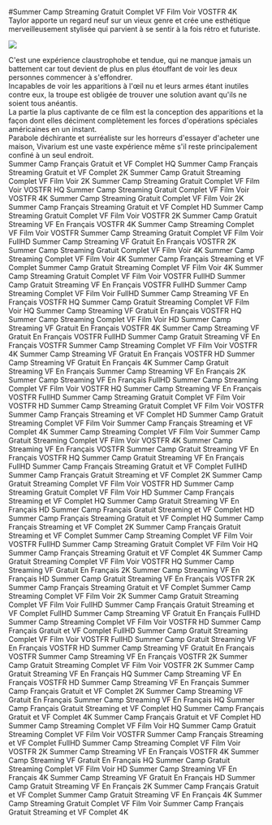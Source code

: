 #Summer Camp Streaming Gratuit Complet VF Film Voir VOSTFR 4K  
Taylor apporte un regard neuf sur un vieux genre et crée une esthétique merveilleusement stylisée qui parvient à se sentir à la fois rétro et futuriste.  
  
[![](https://i.imgur.com/qSNzIqt.png)](https://movie.rssnews.media/ZHqSQXeGQ.php)  
  
C'est une expérience claustrophobe et tendue, qui ne manque jamais un battement car tout devient de plus en plus étouffant de voir les deux personnes commencer à s'effondrer.  
Incapables de voir les apparitions à l'œil nu et leurs armes étant inutiles contre eux, la troupe est obligée de trouver une solution avant qu'ils ne soient tous anéantis.  
La partie la plus captivante de ce film est la conception des apparitions et la façon dont elles déciment complètement les forces d'opérations spéciales américaines en un instant.  
Parabole déchirante et surréaliste sur les horreurs d'essayer d'acheter une maison, Vivarium est une vaste expérience même s'il reste principalement confiné à un seul endroit.  
Summer Camp Français Gratuit et VF Complet HQ
Summer Camp Français Streaming Gratuit et VF Complet 2K
Summer Camp Gratuit Streaming Complet VF Film Voir 2K
Summer Camp Streaming Gratuit Complet VF Film Voir VOSTFR HQ
Summer Camp Streaming Gratuit Complet VF Film Voir VOSTFR 4K
Summer Camp Streaming Gratuit Complet VF Film Voir 2K
Summer Camp Français Streaming Gratuit et VF Complet HD
Summer Camp Streaming Gratuit Complet VF Film Voir VOSTFR 2K
Summer Camp Gratuit Streaming VF En Français VOSTFR 4K
Summer Camp Streaming Complet VF Film Voir VOSTFR
Summer Camp Streaming Gratuit Complet VF Film Voir FullHD
Summer Camp Streaming VF Gratuit En Français VOSTFR 2K
Summer Camp Streaming Gratuit Complet VF Film Voir 4K
Summer Camp Streaming Complet VF Film Voir 4K
Summer Camp Français Streaming et VF Complet
Summer Camp Gratuit Streaming Complet VF Film Voir 4K
Summer Camp Streaming Gratuit Complet VF Film Voir VOSTFR FullHD
Summer Camp Gratuit Streaming VF En Français VOSTFR FullHD
Summer Camp Streaming Complet VF Film Voir FullHD
Summer Camp Streaming VF En Français VOSTFR HQ
Summer Camp Gratuit Streaming Complet VF Film Voir HQ
Summer Camp Streaming VF Gratuit En Français VOSTFR HQ
Summer Camp Streaming Complet VF Film Voir HD
Summer Camp Streaming VF Gratuit En Français VOSTFR 4K
Summer Camp Streaming VF Gratuit En Français VOSTFR FullHD
Summer Camp Gratuit Streaming VF En Français VOSTFR
Summer Camp Streaming Complet VF Film Voir VOSTFR 4K
Summer Camp Streaming VF Gratuit En Français VOSTFR HD
Summer Camp Streaming VF Gratuit En Français 4K
Summer Camp Gratuit Streaming VF En Français
Summer Camp Streaming VF En Français 2K
Summer Camp Streaming VF En Français FullHD
Summer Camp Streaming Complet VF Film Voir VOSTFR HQ
Summer Camp Streaming VF En Français VOSTFR FullHD
Summer Camp Streaming Gratuit Complet VF Film Voir VOSTFR HD
Summer Camp Streaming Gratuit Complet VF Film Voir VOSTFR
Summer Camp Français Streaming et VF Complet HD
Summer Camp Gratuit Streaming Complet VF Film Voir
Summer Camp Français Streaming et VF Complet 4K
Summer Camp Streaming Complet VF Film Voir
Summer Camp Gratuit Streaming Complet VF Film Voir VOSTFR 4K
Summer Camp Streaming VF En Français VOSTFR
Summer Camp Gratuit Streaming VF En Français VOSTFR HQ
Summer Camp Gratuit Streaming VF En Français FullHD
Summer Camp Français Streaming Gratuit et VF Complet FullHD
Summer Camp Français Gratuit Streaming et VF Complet 2K
Summer Camp Gratuit Streaming Complet VF Film Voir VOSTFR HD
Summer Camp Streaming Gratuit Complet VF Film Voir HD
Summer Camp Français Streaming et VF Complet HQ
Summer Camp Gratuit Streaming VF En Français HD
Summer Camp Français Gratuit Streaming et VF Complet HD
Summer Camp Français Streaming Gratuit et VF Complet HQ
Summer Camp Français Streaming et VF Complet 2K
Summer Camp Français Gratuit Streaming et VF Complet
Summer Camp Streaming Complet VF Film Voir VOSTFR FullHD
Summer Camp Streaming Gratuit Complet VF Film Voir HQ
Summer Camp Français Streaming Gratuit et VF Complet 4K
Summer Camp Gratuit Streaming Complet VF Film Voir VOSTFR HQ
Summer Camp Streaming VF Gratuit En Français 2K
Summer Camp Streaming VF En Français HD
Summer Camp Gratuit Streaming VF En Français VOSTFR 2K
Summer Camp Français Streaming Gratuit et VF Complet
Summer Camp Streaming Complet VF Film Voir 2K
Summer Camp Gratuit Streaming Complet VF Film Voir FullHD
Summer Camp Français Gratuit Streaming et VF Complet FullHD
Summer Camp Streaming VF Gratuit En Français FullHD
Summer Camp Streaming Complet VF Film Voir VOSTFR HD
Summer Camp Français Gratuit et VF Complet FullHD
Summer Camp Gratuit Streaming Complet VF Film Voir VOSTFR FullHD
Summer Camp Gratuit Streaming VF En Français VOSTFR HD
Summer Camp Streaming VF Gratuit En Français VOSTFR
Summer Camp Streaming VF En Français VOSTFR 2K
Summer Camp Gratuit Streaming Complet VF Film Voir VOSTFR 2K
Summer Camp Gratuit Streaming VF En Français HQ
Summer Camp Streaming VF En Français VOSTFR HD
Summer Camp Streaming VF En Français
Summer Camp Français Gratuit et VF Complet 2K
Summer Camp Streaming VF Gratuit En Français
Summer Camp Streaming VF En Français HQ
Summer Camp Français Gratuit Streaming et VF Complet HQ
Summer Camp Français Gratuit et VF Complet 4K
Summer Camp Français Gratuit et VF Complet HD
Summer Camp Streaming Complet VF Film Voir HQ
Summer Camp Gratuit Streaming Complet VF Film Voir VOSTFR
Summer Camp Français Streaming et VF Complet FullHD
Summer Camp Streaming Complet VF Film Voir VOSTFR 2K
Summer Camp Streaming VF En Français VOSTFR 4K
Summer Camp Streaming VF Gratuit En Français HQ
Summer Camp Gratuit Streaming Complet VF Film Voir HD
Summer Camp Streaming VF En Français 4K
Summer Camp Streaming VF Gratuit En Français HD
Summer Camp Gratuit Streaming VF En Français 2K
Summer Camp Français Gratuit et VF Complet
Summer Camp Gratuit Streaming VF En Français 4K
Summer Camp Streaming Gratuit Complet VF Film Voir
Summer Camp Français Gratuit Streaming et VF Complet 4K
